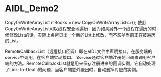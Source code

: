# AIDL_Demo2
CopyOnWriteArrayList<Book> mBooks = new CopyOnWriteArrayList<>();
使用CopyOnWriteArrayList可以线程安全地遍历，因为如果另外一个线程在遍历的时候修改List的话，实际上会拷贝出一个新的List上修改，而不影响当前正在被遍历的List。


RemoteCallbackList（远程接口回调）即在AIDL文件中声明接口。在服务端的service中调用，在客户端实现接口。
Service通过客户端注册的回调来调用客户端的方法。RemoteCallbackList就是用来保存注册进来的回调实例，它自动处理了Link-To-Death的问题，当客户端意外退出时，自动删掉对应的实例。
